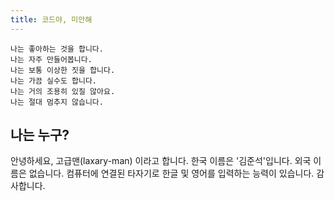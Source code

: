 ```yaml
---
title: 코드야, 미안해
---
```


```
나는 좋아하는 것을 합니다.
나는 자주 만들어봅니다.
나는 보통 이상한 짓을 합니다.
나는 가끔 실수도 합니다.
나는 거의 조용히 있질 않아요.
나는 절대 멈추지 않습니다.
```

## 나는 누구?

안녕하세요, 고급맨(laxary-man) 이라고 합니다.
한국 이름은 '김준석'입니다.
외국 이름은 없습니다.
컴퓨터에 연결된 타자기로 한글 및 영어를 입력하는 능력이 있습니다.
감사합니다.
